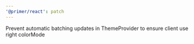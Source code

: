 ```yaml
---
'@primer/react': patch
---
```


Prevent automatic batching updates in ThemeProvider to ensure client use right colorMode
